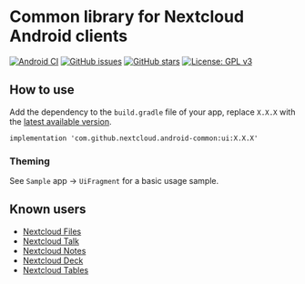 # Common library for Nextcloud Android clients

[![Android CI](https://github.com/nextcloud/android-common/workflows/Assemble/badge.svg)](https://github.com/nextcloud/android-common/actions)
[![GitHub issues](https://img.shields.io/github/issues/nextcloud/android-common.svg)](https://github.com/nextcloud/android-common/issues)
[![GitHub stars](https://img.shields.io/github/stars/nextcloud/android-common.svg)](https://github.com/nextcloud/android-common/stargazers)
[![License: GPL v3](https://img.shields.io/badge/License-GPL%20v3-blue.svg)](https://www.gnu.org/licenses/gpl-3.0)

## How to use

Add the dependency to the `build.gradle` file of your app, replace `X.X.X` with the [latest available version](https://github.com/nextcloud/android-common/releases).

```
implementation 'com.github.nextcloud.android-common:ui:X.X.X'
```

### Theming

See `Sample` app → `UiFragment` for a basic usage sample.

## Known users

- [Nextcloud Files](https://github.com/nextcloud/android)
- [Nextcloud Talk](https://github.com/nextcloud/talk-android/)
- [Nextcloud Notes](https://github.com/nextcloud/notes-android)
- [Nextcloud Deck](https://github.com/stefan-niedermann/nextcloud-deck)
- [Nextcloud Tables](https://github.com/stefan-niedermann/nextcloud-tables)
